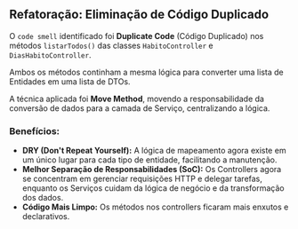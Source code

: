## Refatoração: Eliminação de Código Duplicado

O `code smell` identificado foi **Duplicate Code** (Código Duplicado) nos métodos `listarTodos()` das classes `HabitoController` e `DiasHabitoController`.

Ambos os métodos continham a mesma lógica para converter uma lista de Entidades em uma lista de DTOs.

A técnica aplicada foi **Move Method**, movendo a responsabilidade da conversão de dados para a camada de Serviço, centralizando a lógica.

### Benefícios:
- **DRY (Don't Repeat Yourself):** A lógica de mapeamento agora existe em um único lugar para cada tipo de entidade, facilitando a manutenção.
- **Melhor Separação de Responsabilidades (SoC):** Os Controllers agora se concentram em gerenciar requisições HTTP e delegar tarefas, enquanto os Serviços cuidam da lógica de negócio e da transformação dos dados.
- **Código Mais Limpo:** Os métodos nos controllers ficaram mais enxutos e declarativos.